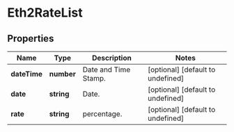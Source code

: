 # Eth2RateList

## Properties

Name | Type | Description | Notes
------------ | ------------- | ------------- | -------------
**dateTime** | **number** | Date and Time Stamp. | [optional] [default to undefined]
**date** | **string** | Date. | [optional] [default to undefined]
**rate** | **string** | percentage. | [optional] [default to undefined]

